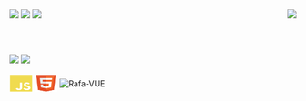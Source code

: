<div aling="right">
  <img height="350em" align="right" src="https://spotify-recently-played-readme.vercel.app/api?user=tjes8bziz5ju7eorgpxdh6laq&unique={true|1|on|yes"/>
</div>
<img height="165em"  src="https://github-readme-stats.vercel.app/api?username=Wecreds&theme=transparent&show_icons=true"/>
<img height="150em" src="https://github-readme-stats.vercel.app/api/top-langs/?username=Wecreds&layout=compact&langs_count=7&theme=transparent"/>
<img width="50%" aling="middle" src="https://spotify-github-profile.vercel.app/api/view?uid=tjes8bziz5ju7eorgpxdh6laq&cover_image=true&theme=default&show_offline=true&background_color=121212&bar_color_cover=true)](https://github.com/kittinan/spotify-github-profile"/>

 &#8196;
##

 

<div> 
  <a href="https://www.instagram.com/lazzarin_dalosto/" target="_blank"><img src="https://img.shields.io/badge/-Instagram-%23E4405F?style=for-the-badge&logo=instagram&logoColor=white" target="_blank"></a>
  <a href = "mailto:wecredsbr@gmail.com"><img src="https://img.shields.io/badge/-Gmail-%23333?style=for-the-badge&logo=gmail&logoColor=white" target="_blank"></a>
  
 
  <div style="display: inline_block"><br>
  <img align="center" alt="Rafa-Js" height="30" width="40" src="https://raw.githubusercontent.com/devicons/devicon/master/icons/javascript/javascript-plain.svg">
  <img align="center" alt="Rafa-HTML" height="30" width="40" src="https://raw.githubusercontent.com/devicons/devicon/master/icons/html5/html5-original.svg">
  <img align="center" alt="Rafa-VUE" height="30" width="40" src="https://img.shields.io/badge/Vue.js-35495E?style=for-the-badge&logo=vue.js&logoColor=4FC08D">
  </div>
  
</div>

